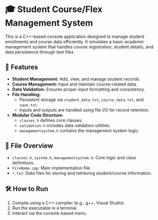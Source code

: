 # 🎓 Student Course/Flex Management System

This is a C++-based console application designed to manage student enrollments and course data efficiently. It simulates a basic academic management system that handles course registration, student details, and data persistence through text files.

## 🔧 Features
- **Student Management:** Add, view, and manage student records.
- **Course Management:** Input and maintain course-related data.
- **Data Validation:** Ensures proper input formatting and consistency.
- **File Handling:** 
  - Persistent storage via `student_data.txt`, `course_data.txt`, and `save.txt`.
  - Inputs and outputs are handled using file I/O for record retention.
- **Modular Code Structure:**
  - `classes.h` defines core classes.
  - `validation.h` includes data validation utilities.
  - `managementsystem.h` contains the management system logic.

## 📂 File Overview
- `classes.h`, `system.h`, `managementsystem.h`: Core logic and class definitions.
- `FileName.cpp`: Main implementation file.
- `*.txt`: Data files for storing and retrieving student/course information.

## 🛠️ How to Run
1. Compile using a C++ compiler (e.g., g++, Visual Studio).
2. Run the executable in a terminal.
3. Interact via the console-based menu.
